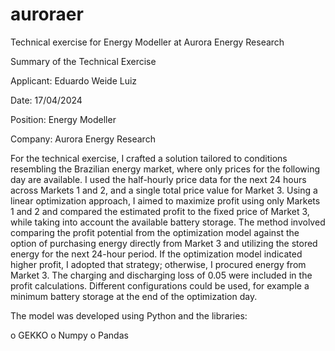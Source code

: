 # auroraer
Technical exercise for Energy Modeller at Aurora Energy Research

Summary of the Technical Exercise

Applicant: Eduardo Weide Luiz

Date: 17/04/2024

Position: Energy Modeller

Company: Aurora Energy Research


For the technical exercise, I crafted a solution tailored to conditions resembling the Brazilian energy market, where only prices for the following day are available. I used the half-hourly price data for the next 24 hours across Markets 1 and 2, and a single total price value for Market 3. Using a linear optimization approach, I aimed to maximize profit using only Markets 1 and 2 and compared the estimated profit to the fixed price of Market 3, while taking into account the available battery storage. The method involved comparing the profit potential from the optimization model against the option of purchasing energy directly from Market 3 and utilizing the stored energy for the next 24-hour period. If the optimization model indicated higher profit, I adopted that strategy; otherwise, I procured energy from Market 3. The charging and discharging loss of 0.05 were included in the profit calculations. Different configurations could be used, for example a minimum battery storage at the end of the optimization day.


The model was developed using Python and the libraries: 

o	GEKKO
o	Numpy
o	Pandas


